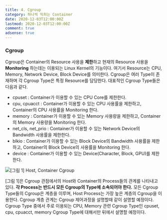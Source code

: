 ```yaml
---
title: 4. Cgroup
category: 하나씩 익히는 Container
date: 2020-12-03T12:00:00Z
lastmod: 2020-12-03T12:00:00Z
comment: true
adsense: true
---
```


### Cgroup

Cgroup은 Container의 Resource 사용을 **제한**하고 현재의 Resource 사용을 **Monitoring** 하는데는 이용되는 Linux Kernel의 기능이다. 여기서 Resource는 CPU, Memory, Network Device, Block Device를 의미한다. Cgroup은 여러 Type이 존재하며 각 Cgroup Type은 특정 Resource를 담당한다. 대표적인 Cgroup Type들은 다음과 같다.

* cpuset : Container가 이용할 수 있는 CPU Core를 제한한다.
* cpu, cpuacct : Container가 이용할 수 있는 CPU 사용률을 제한하고, Container의 CPU 사용률을 Monitoring 한다.
* memory : Container가 이용할 수 있는 Memory 사용량을 제한하고, Container의 Memory 사용량을 Monitoring 한다.
* net_cls, net_prio : Container가 이용할 수 있는 Network Device의 Bandwidth 사용률을 제한한다.
* blkio : Container가 이용할 수 있는 Block Device의 Bandwidth 사용률을 제한하고, Container의 Block Device의 사용률을 Monitoring 한다.
* device : Container가 이용할 수 있는 Device(Character, Block, GPU)를 제한한다.

![[그림 1] Host, Container Cgroup]({{site.baseurl}}/images/onebyone_container/Cgroup/Cgroup.PNG)

[그림 1]은 Cgroup 관점에서의 Host와 Container의 Process들의 관계를 나타내고 있다. **각 Process는 반드시 모든 Cgroup의 Type에 소속되어야 한다.** 모든 Cgroup Type들의 Cgroup은 계층을 이루며, Host Process는 가장 높은 계층의 Cgroup을 이용한다. Cgroup 계층 관계는 Cgroup 제어과정을 설명할때 같이 설명할 예정이다. Cgroup Type 중에서 주로 이용되는 CPU, Memory 관련 Cgroup Type인 cpuset, cpu, cpuacct, memory Cgroup Type에 대해서만 뒤에서 설명할 예정이다.
